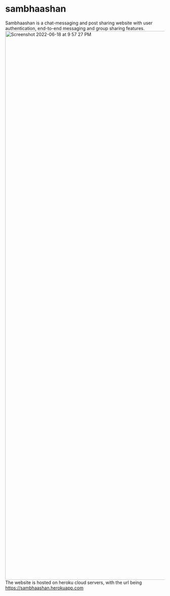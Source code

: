 # sambhaashan
Sambhaashan is a chat-messaging and post sharing website with user authentication, end-to-end messaging and group sharing features.
<img width="1728" alt="Screenshot 2022-06-18 at 9 57 27 PM" src="https://user-images.githubusercontent.com/58183296/174447895-ce903cec-66da-496b-aa81-187f8d7bb4ec.png">
The website is hosted on heroku cloud servers, with the url being https://sambhaashan.herokuapp.com
